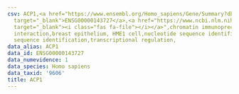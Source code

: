 ```yaml
---
csv: ACP1,<a href="https://www.ensembl.org/Homo_sapiens/Gene/Summary?db=core;g=ENSG00000143727"
  target="_blank">ENSG00000143727</a>,<a href="https://www.ncbi.nlm.nih.gov/pubmed/22863008"
  target="_blank"><i class="fas fa-file"></i></a>",chromatin immunoprecipitation assay,direct
  interaction,breast epithelium, HME1 cell,nucleotide sequence identification,nucleotide
  sequence identification,transcriptional regulation,
data_alias: ACP1
data_id: ENSG00000143727
data_numevidence: 1
data_species: Homo sapiens
data_taxid: '9606'
title: ACP1
---
```

